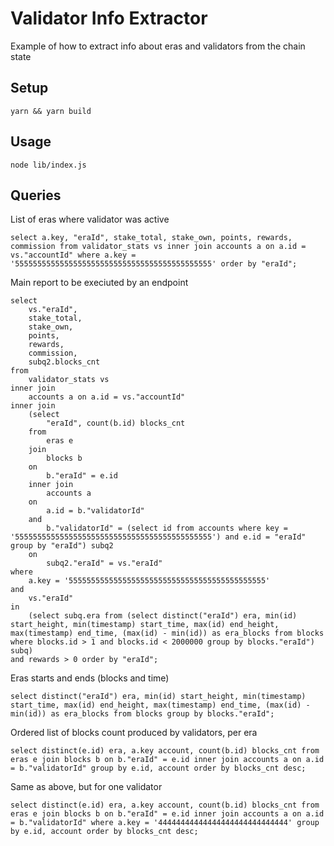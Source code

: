 # Validator Info Extractor

Example of how to extract info about eras and validators from the chain state  

 ## Setup
 ```
 yarn && yarn build
 ```

 ## Usage
 ```
node lib/index.js 
 ```

 ## Queries

List of eras where validator was active
 ```
select a.key, "eraId", stake_total, stake_own, points, rewards, commission from validator_stats vs inner join accounts a on a.id = vs."accountId" where a.key = '55555555555555555555555555555555555555555555' order by "eraId";

 ```



Main report to be execiuted by an endpoint

```
select 
	vs."eraId", 
	stake_total, 
	stake_own, 
	points, 
	rewards, 
	commission, 
	subq2.blocks_cnt 
from 
	validator_stats vs 
inner join 
	accounts a on a.id = vs."accountId" 
inner join 
	(select 
		"eraId", count(b.id) blocks_cnt 
	from 
		eras e 
	join 
		blocks b 
	on 
		b."eraId" = e.id 
	inner join 
		accounts a 
	on 
		a.id = b."validatorId" 
	and 
		b."validatorId" = (select id from accounts where key = '55555555555555555555555555555555555555555555') and e.id = "eraId" group by "eraId") subq2 
	on 
		subq2."eraId" = vs."eraId" 
where 
	a.key = '55555555555555555555555555555555555555555555' 
and 
	vs."eraId" 
in 
	(select subq.era from (select distinct("eraId") era, min(id) start_height, min(timestamp) start_time, max(id) end_height, max(timestamp) end_time, (max(id) - min(id)) as era_blocks from blocks where blocks.id > 1 and blocks.id < 2000000 group by blocks."eraId") subq) 
and rewards > 0 order by "eraId";
```

Eras starts and ends (blocks and time)
```
select distinct("eraId") era, min(id) start_height, min(timestamp) start_time, max(id) end_height, max(timestamp) end_time, (max(id) - min(id)) as era_blocks from blocks group by blocks."eraId";
 ```

Ordered list of blocks count produced by validators, per era
```
select distinct(e.id) era, a.key account, count(b.id) blocks_cnt from eras e join blocks b on b."eraId" = e.id inner join accounts a on a.id = b."validatorId" group by e.id, account order by blocks_cnt desc;
```

Same as above, but for one validator
```
select distinct(e.id) era, a.key account, count(b.id) blocks_cnt from eras e join blocks b on b."eraId" = e.id inner join accounts a on a.id = b."validatorId" where a.key = '44444444444444444444444444444' group by e.id, account order by blocks_cnt desc;
```